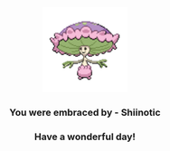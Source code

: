 <p align="center">
    <img src="https://raw.githubusercontent.com/PokeAPI/sprites/master/sprites/pokemon/756.png" width="150" height="150">
</p>
<h3 align="center">You were embraced by - <b>Shiinotic</b></h3>
<h3 align="center">Have a wonderful day!</h3>
